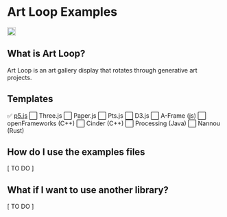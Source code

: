 # Art Loop Examples

<a href='http://www.recurse.com' title='Made with love at the Recurse Center'><img src='https://cloud.githubusercontent.com/assets/2883345/11325206/336ea5f4-9150-11e5-9e90-d86ad31993d8.png' height='20px'/></a>

## What is Art Loop?

Art Loop is an art gallery display that rotates through generative art projects. 

## Templates

✅ [p5.js](/p5)
⬜️ Three.js
⬜️ Paper.js
⬜️ Pts.js
⬜️ D3.js
⬜️ A-Frame (js)
⬜️ openFrameworks (C++)
⬜️ Cinder (C++)
⬜️ Processing (Java)
⬜️ Nannou (Rust)

## How do I use the examples files

[ TO DO ]

## What if I want to use another library?

[ TO DO ]
